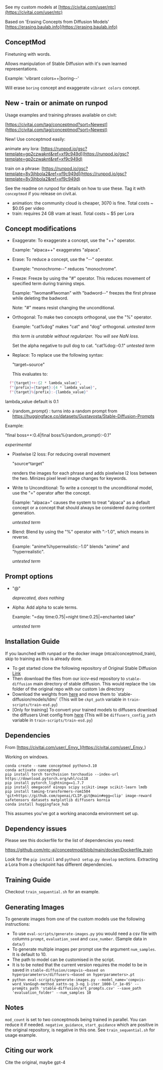 See my custom models at [https://civitai.com/user/ntc](https://civitai.com/user/ntc)

Based on 'Erasing Concepts from Diffusion Models' [https://erasing.baulab.info](https://erasing.baulab.info)

## ConceptMod

Finetuning with words.

Allows manipulation of Stable Diffusion with it's own learned representations.

Example: 'vibrant colors++|boring--'

Will erase `boring` concept and exaggerate `vibrant colors` concept.

## New - train or animate on runpod

Usage examples and training phrases available on civit:

[https://civitai.com/tag/conceptmod?sort=Newest](https://civitai.com/tag/conceptmod?sort=Newest)

New! Use conceptmod easily:

animate any lora: [https://runpod.io/gsc?template=gp2czwaknt&ref=xf9c949d](https://runpod.io/gsc?template=gp2czwaknt&ref=xf9c949d)

train on a phrase: [https://runpod.io/gsc?template=8y3jhbola2&ref=xf9c949d](https://runpod.io/gsc?template=8y3jhbola2&ref=xf9c949d)

See the readme on runpod for details on how to use these. Tag it with `conceptmod` if you release on civit.ai.

* animation: the community cloud is cheaper, 3070 is fine. Total costs ~ $0.05 per video
* train: requires 24 GB vram at least. Total costs ~ $5 per Lora

## Concept modifications

* Exaggerate: To exaggerate a concept, use the "++" operator.

  Example: "alpaca++" exaggerates "alpaca".

* Erase: To reduce a concept, use the "--" operator.

  Example: "monochrome--" reduces "monochrome".

* Freeze: Freeze by using the "#" operator. This reduces movement of specified term during training steps.

  Example: "1woman#1woman" with "badword--" freezes the first phrase while deleting the badword.

  Note: "#" means resist changing the unconditional.

* Orthogonal: To make two concepts orthogonal, use the "%" operator.

  Example: "cat%dog" makes "cat" and "dog" orthogonal. *untested term*

  *this term is unstable without regularizer. You will see NaN loss.*

  Set the alpha negative to pull dog to cat. "cat%dog:-0.1" *untested term*

* Replace: To replace use the following syntax:

  "target~source"

  This evaluates to:

```python
  f"{target}++:{2 * lambda_value}",
  f"{prefix}={target}:{4 * lambda_value}",
  f"{target}%{prefix}:-{lambda_value}"
```
lambda_value default is 0.1

* {random_prompt} : turns into a random prompt from https://huggingface.co/datasets/Gustavosta/Stable-Diffusion-Prompts

Example:

"final boss++:0.4|final boss%{random_prompt}:-0.1"

*experimental*

* Pixelwise l2 loss: For reducing overall movement

  "source^target"

  renders the images for each phrase and adds pixelwise l2 loss between the two. Minizes pixel level image changes for keywords.

* Write to Unconditional: To write a concept to the unconditional model, use the "=" operator after the concept.

  Example: "alpaca=" causes the system to treat "alpaca" as a default concept or a concept that should always be considered during content generation.

  *untested term*

* Blend: Blend by using the "%" operator with ":-1.0", which means in reverse.

  Example: "anime%hyperrealistic:-1.0" blends "anime" and "hyperrealistic".

  *untested term*

## Prompt options

* "@" 

  *deprecated, does nothing*

* Alpha: Add alpha to scale terms.

  Example: "=day time:0.75|=night time:0.25|=enchanted lake"

  *untested term*

## Installation Guide

If you launched with runpad or the docker image (ntcai/conceptmod_train), skip to training as this is already done.

* To get started clone the following repository of Original Stable Diffusion [Link](https://github.com/CompVis/stable-diffusion)
* Then download the files from our iccv-esd repository to `stable-diffusion` main directory of stable diffusion. This would replace the `ldm` folder of the original repo with our custom `ldm` directory
* Download the weights from [here]([https://huggingface.co/CompVis/stable-diffusion-v-1-4-original](https://huggingface.co/CompVis/stable-diffusion-v-1-4-original/resolve/main/sd-v1-4-full-ema.ckpt)) and move them to `stable-diffusion/models/ldm/` (This will be `ckpt_path` variable in `train-scripts/train-esd.py`)
* [Only for training] To convert your trained models to diffusers download the diffusers Unet config from [here](https://huggingface.co/CompVis/stable-diffusion-v1-4/blob/main/unet/config.json)  (This will be `diffusers_config_path` variable in `train-scripts/train-esd.py`)

## Dependencies

From [https://civitai.com/user/_Envy_](https://civitai.com/user/_Envy_)

Working on windows.

```
conda create --name conceptmod python=3.10
conda activate conceptmod
pip install torch torchvision torchaudio --index-url https://download.pytorch.org/whl/cu118
pip install pytorch_lightning==1.7.7
pip install omegaconf einops scipy scikit-image scikit-learn lmdb
pip install taming-transformers-rom1504 'git+https://github.com/openai/CLIP.git@main#egg=clip' image-reward safetensors datasets matplotlib diffusers kornia
conda install huggingface_hub
```

This assumes you've got a working anaconda environment set up.

## Dependency issues

Please see this dockerfile for the list of dependencies you need:

https://github.com/ntc-ai/conceptmod/blob/main/docker/Dockerfile_train

Look for the `pip install` and `python3 setup.py develop` sections. Extracting a Lora from a checkpoint has different dependencies.

## Training Guide

Checkout `train_sequential.sh` for an example.

## Generating Images

To generate images from one of the custom models use the following instructions:

* To use `eval-scripts/generate-images.py` you would need a csv file with columns `prompt`, `evaluation_seed` and `case_number`. (Sample data in `data/`)
* To generate multiple images per prompt use the argument `num_samples`. It is default to 10.
* The path to model can be customised in the script.
* It is to be noted that the current version requires the model to be in saved in `stable-diffusion/compvis-<based on hyperparameters>/diffusers-<based on hyperparameters>.pt`
* `python eval-scripts/generate-images.py --model_name='compvis-word_VanGogh-method_xattn-sg_3-ng_1-iter_1000-lr_1e-05' --prompts_path 'stable-diffusion/art_prompts.csv' --save_path 'evaluation_folder' --num_samples 10` 

## Notes

`mod_count` is set to two conceptmods being trained in parallel. You can reduce it if needed.
`negative_guidance`, `start_guidance` which are positive in the original repository, is negative in this one. See `train_sequential.sh` for usage example.

## Citing our work

Cite the original, maybe gpt-4
